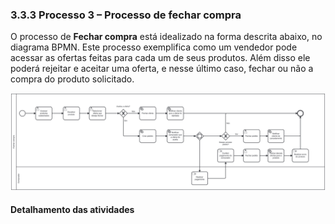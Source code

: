 ### 3.3.3 Processo 3 – Processo de fechar compra

O processo de **Fechar compra** está idealizado na forma descrita abaixo, no diagrama BPMN. Este processo exemplifica como um vendedor pode acessar as ofertas feitas para cada um de seus produtos. Além disso ele poderá rejeitar e aceitar uma oferta, e nesse último caso, fechar ou não a compra do produto solicitado.

![Exemplo de um Modelo BPMN do PROCESSO 1](../images/Process_FecharCompra.png "Modelo BPMN do Processo 1.")

#### Detalhamento das atividades
